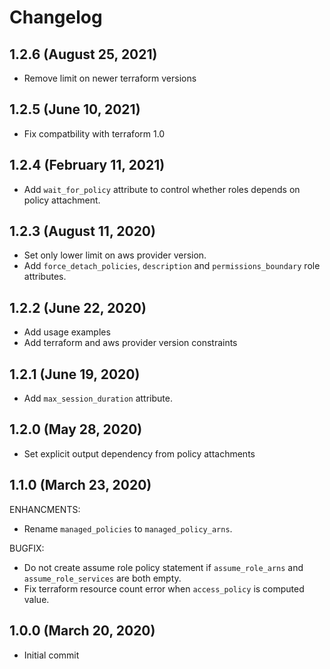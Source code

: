 # Changelog

## 1.2.6 (August 25, 2021)
 * Remove limit on newer terraform versions

## 1.2.5 (June 10, 2021)
 * Fix compatbility with terraform 1.0

## 1.2.4 (February 11, 2021)
 * Add `wait_for_policy` attribute to control whether roles depends on policy attachment.

## 1.2.3 (August 11, 2020)
 * Set only lower limit on aws provider version.
 * Add `force_detach_policies`, `description` and `permissions_boundary` role attributes.

## 1.2.2 (June 22, 2020)
 * Add usage examples
 * Add terraform and aws provider version constraints

## 1.2.1 (June 19, 2020)
 * Add `max_session_duration` attribute.

## 1.2.0 (May 28, 2020)
 * Set explicit output dependency from policy attachments

## 1.1.0 (March 23, 2020)

ENHANCMENTS:
 * Rename `managed_policies` to `managed_policy_arns`.

BUGFIX:
 * Do not create assume role policy statement if `assume_role_arns` and `assume_role_services` are both empty.
 * Fix terraform resource count error when `access_policy` is computed value.

## 1.0.0 (March 20, 2020)
 * Initial commit
